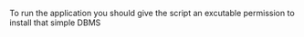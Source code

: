 To run the application you should give the script an excutable permission to install that simple DBMS
